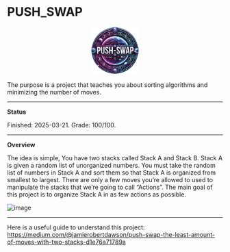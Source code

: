 # PUSH_SWAP

<p align="center">
  <a href="https://github.com/Albertoocbs/push_swap">
    <img src="https://github.com/Albertoocbs/push_swap/blob/main/image%20pushswap.png?raw=true" width="110"/>
  </a>
</p>

The purpose is a project that teaches you about sorting algorithms and minimizing the number of moves. 

---
**Status**

Finished: 2025-03-21. Grade: 100/100.

-------
**Overview**

The idea is simple, You have two stacks called Stack A and Stack B. Stack A is given a random list of unorganized numbers. 
You must take the random list of numbers in Stack A and sort them so that Stack A is organized from smallest to largest. 
There are only a few moves you’re allowed to used to manipulate the stacks that we’re going to call “Actions”. 
The main goal of this project is to organize Stack A in as few actions as possible.

![image](https://github.com/user-attachments/assets/30072420-9927-4631-a307-00c78da78707)

-----

Here is a useful guide to understand this project: https://medium.com/@jamierobertdawson/push-swap-the-least-amount-of-moves-with-two-stacks-d1e76a71789a
